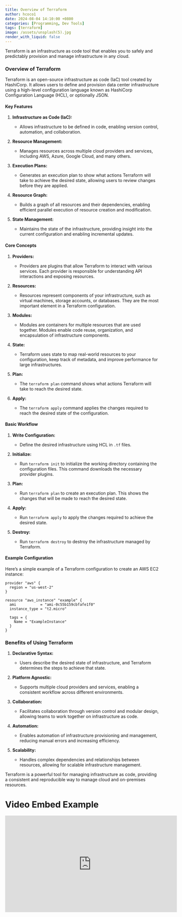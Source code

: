 ```yaml
---
title: Overview of Terraform
author: hcoco1
date: 2024-08-04 14:10:00 +0800
categories: [Programming, Dev Tools]
tags: [terraform]
image: /assets/unsplash(5).jpg
render_with_liquid: false
---
```


Terraform is an infrastructure as code tool that enables you to safely and predictably provision and manage infrastructure in any cloud.

### Overview of Terraform

Terraform is an open-source infrastructure as code (IaC) tool created by HashiCorp. It allows users to define and provision data center infrastructure using a high-level configuration language known as HashiCorp Configuration Language (HCL), or optionally JSON.

#### Key Features

1. **Infrastructure as Code (IaC):**
   - Allows infrastructure to be defined in code, enabling version control, automation, and collaboration.

2. **Resource Management:**
   - Manages resources across multiple cloud providers and services, including AWS, Azure, Google Cloud, and many others.

3. **Execution Plans:**
   - Generates an execution plan to show what actions Terraform will take to achieve the desired state, allowing users to review changes before they are applied.

4. **Resource Graph:**
   - Builds a graph of all resources and their dependencies, enabling efficient parallel execution of resource creation and modification.

5. **State Management:**
   - Maintains the state of the infrastructure, providing insight into the current configuration and enabling incremental updates.

#### Core Concepts

1. **Providers:**
   - Providers are plugins that allow Terraform to interact with various services. Each provider is responsible for understanding API interactions and exposing resources.

2. **Resources:**
   - Resources represent components of your infrastructure, such as virtual machines, storage accounts, or databases. They are the most important element in a Terraform configuration.

3. **Modules:**
   - Modules are containers for multiple resources that are used together. Modules enable code reuse, organization, and encapsulation of infrastructure components.

4. **State:**
   - Terraform uses state to map real-world resources to your configuration, keep track of metadata, and improve performance for large infrastructures.

5. **Plan:**
   - The `terraform plan` command shows what actions Terraform will take to reach the desired state.

6. **Apply:**
   - The `terraform apply` command applies the changes required to reach the desired state of the configuration.

#### Basic Workflow

1. **Write Configuration:**
   - Define the desired infrastructure using HCL in `.tf` files.

2. **Initialize:**
   - Run `terraform init` to initialize the working directory containing the configuration files. This command downloads the necessary provider plugins.

3. **Plan:**
   - Run `terraform plan` to create an execution plan. This shows the changes that will be made to reach the desired state.

4. **Apply:**
   - Run `terraform apply` to apply the changes required to achieve the desired state.

5. **Destroy:**
   - Run `terraform destroy` to destroy the infrastructure managed by Terraform.

#### Example Configuration

Here’s a simple example of a Terraform configuration to create an AWS EC2 instance:

```hcl
provider "aws" {
  region = "us-west-2"
}

resource "aws_instance" "example" {
  ami           = "ami-0c55b159cbfafe1f0"
  instance_type = "t2.micro"

  tags = {
    Name = "ExampleInstance"
  }
}
```

### Benefits of Using Terraform

1. **Declarative Syntax:**
   - Users describe the desired state of infrastructure, and Terraform determines the steps to achieve that state.

2. **Platform Agnostic:**
   - Supports multiple cloud providers and services, enabling a consistent workflow across different environments.

3. **Collaboration:**
   - Facilitates collaboration through version control and modular design, allowing teams to work together on infrastructure as code.

4. **Automation:**
   - Enables automation of infrastructure provisioning and management, reducing manual errors and increasing efficiency.

5. **Scalability:**
   - Handles complex dependencies and relationships between resources, allowing for scalable infrastructure management.

Terraform is a powerful tool for managing infrastructure as code, providing a consistent and reproducible way to manage cloud and on-premises resources.


# Video Embed Example

<iframe width="560" height="315" src="https://www.youtube.com/embed/l5k1ai_GBDE?si=F78cmzz2RBCgxwwb" title="YouTube video player" frameborder="0" allow="accelerometer; autoplay; clipboard-write; encrypted-media; gyroscope; picture-in-picture; web-share" referrerpolicy="strict-origin-when-cross-origin" allowfullscreen></iframe>
